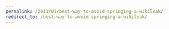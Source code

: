```yaml
---
permalink: /2011/01/best-way-to-avoid-springing-a-wikileak/
redirect_to: /best-way-to-avoid-springing-a-wikileak/
---
```

